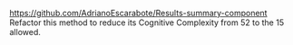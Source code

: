 https://github.com/AdrianoEscarabote/Results-summary-component
Refactor this method to reduce its Cognitive Complexity from 52 to the 15 allowed.
